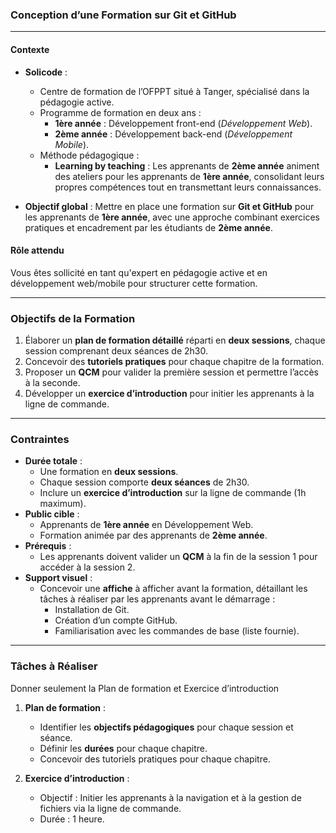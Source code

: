 ### **Conception d’une Formation sur Git et GitHub**

---

#### **Contexte**  
- **Solicode** :  
  - Centre de formation de l’OFPPT situé à Tanger, spécialisé dans la pédagogie active.  
  - Programme de formation en deux ans :  
    - **1ère année** : Développement front-end (*Développement Web*).  
    - **2ème année** : Développement back-end (*Développement Mobile*).  
  - Méthode pédagogique :  
    - **Learning by teaching** : Les apprenants de **2ème année** animent des ateliers pour les apprenants de **1ère année**, consolidant leurs propres compétences tout en transmettant leurs connaissances.  

- **Objectif global** : Mettre en place une formation sur **Git et GitHub** pour les apprenants de **1ère année**, avec une approche combinant exercices pratiques et encadrement par les étudiants de **2ème année**.  

#### **Rôle attendu**  
Vous êtes sollicité en tant qu'expert en pédagogie active et en développement web/mobile pour structurer cette formation.  

---

### **Objectifs de la Formation**  
1. Élaborer un **plan de formation détaillé** réparti en **deux sessions**, chaque session comprenant deux séances de 2h30.  
2. Concevoir des **tutoriels pratiques** pour chaque chapitre de la formation.  
3. Proposer un **QCM** pour valider la première session et permettre l’accès à la seconde.  
4. Développer un **exercice d’introduction** pour initier les apprenants à la ligne de commande.  

---

### **Contraintes**  
- **Durée totale** :  
  - Une formation en **deux sessions**.  
  - Chaque session comporte **deux séances** de 2h30.  
  - Inclure un **exercice d’introduction** sur la ligne de commande (1h maximum).  
- **Public cible** :  
  - Apprenants de **1ère année** en Développement Web.  
  - Formation animée par des apprenants de **2ème année**.  
- **Prérequis** :  
  - Les apprenants doivent valider un **QCM** à la fin de la session 1 pour accéder à la session 2.  
- **Support visuel** :  
  - Concevoir une **affiche** à afficher avant la formation, détaillant les tâches à réaliser par les apprenants avant le démarrage :  
    - Installation de Git.  
    - Création d’un compte GitHub.  
    - Familiarisation avec les commandes de base (liste fournie).  

---

### **Tâches à Réaliser**

Donner seulement la Plan de formation et Exercice d’introduction
1. **Plan de formation** :  
   - Identifier les **objectifs pédagogiques** pour chaque session et séance.  
   - Définir les **durées** pour chaque chapitre.  
   - Concevoir des tutoriels pratiques pour chaque chapitre.  

2. **Exercice d’introduction** :  
   - Objectif : Initier les apprenants à la navigation et à la gestion de fichiers via la ligne de commande.  
   - Durée : 1 heure.  

